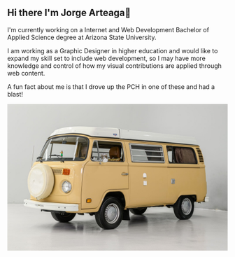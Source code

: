 ## Hi there I'm Jorge Arteaga👋
I'm currently working on a Internet and Web Development Bachelor of Applied Science degree at Arizona State University.

I am working as a Graphic Designer in higher education and would like to expand my skill set to include web development, so I may have more knowledge and control of how my visual contributions are applied through web content.

A fun fact about me is that I drove up the PCH in one of these and had a blast!

![vw bus](vwCamper.jpg)
<!--
**jarteag1/jarteag1** is a ✨ _special_ ✨ repository because its `README.md` (this file) appears on your GitHub profile.

Here are some ideas to get you started:

- 🔭 I’m currently working on ...
- 🌱 I’m currently learning ...
- 👯 I’m looking to collaborate on ...
- 🤔 I’m looking for help with ...
- 💬 Ask me about ...
- 📫 How to reach me: ...
- 😄 Pronouns: ...
- ⚡ Fun fact: ...
-->
